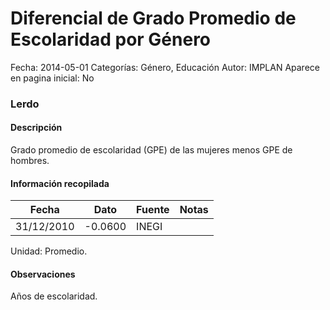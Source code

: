 Diferencial de Grado Promedio de Escolaridad por Género
=====

Fecha: 2014-05-01
Categorías: Género, Educación
Autor: IMPLAN
Aparece en pagina inicial: No

### Lerdo

#### Descripción

Grado promedio de escolaridad (GPE) de las mujeres menos GPE de hombres.

#### Información recopilada

<table class="table table-hover table-bordered matriz">
  <thead>
    <tr><th>Fecha</th><th>Dato</th><th>Fuente</th><th>Notas</th></tr>
  </thead>
  <tbody>
    <tr><td class="centrado">31/12/2010</td><td class="derecha">-0.0600</td><td>INEGI</td><td></td></tr>
  </tbody>
</table>

Unidad: Promedio.

#### Observaciones

Años de escolaridad.
